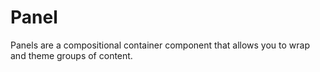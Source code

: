 # Panel

Panels are a compositional container component that allows you to wrap and theme groups of content.

